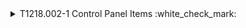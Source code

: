 <details>
<summary>T1218.002-1 Control Panel Items :white_check_mark:
</summary>
  <b>Splunk</b> 
<pre>
      ├── index=win_* sourcetype="XmlWinEventLog:microsoft-windows-sysmon/Operational" EventCode=1 AND (((CommandLine="*.cpl" AND  NOT ((CommandLine="*\\System32\\*" OR CommandLine="*%System%*"))) AND  NOT (CommandLine="*regsvr32 *" AND CommandLine="* /s *" AND CommandLine="*igfxCPL.cpl*")) OR (Image="*\\reg.exe" AND CommandLine="*add*" AND (CommandLine="*CurrentVersion\\Control Panel\\CPLs*"))) 
      ├── <a https://github.com/SigmaHQ/sigma/blob/dd7576e4b34058061769941b51ff3e8f3e19d68b/rules/windows/process_creation/proc_creation_win_control_panel_item.yml">Sigma</a>  
</pre>
</details>
